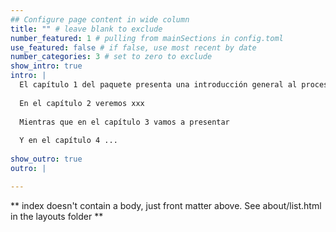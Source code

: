 ```yaml
---
## Configure page content in wide column
title: "" # leave blank to exclude
number_featured: 1 # pulling from mainSections in config.toml
use_featured: false # if false, use most recent by date
number_categories: 3 # set to zero to exclude
show_intro: true
intro: |
  El capítulo 1 del paquete presenta una introducción general al proceso de enseñanza y el mapa conceptual correspondiente.
  
  En el capítulo 2 veremos xxx
  
  Mientras que en el capítulo 3 vamos a presentar
  
  Y en el capítulo 4 ...
  
show_outro: true
outro: |

---
```


** index doesn't contain a body, just front matter above.
See about/list.html in the layouts folder **
